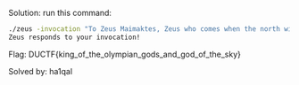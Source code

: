 Solution:
run this command: 
```bash
./zeus -invocation "To Zeus Maimaktes, Zeus who comes when the north wind blows, we offer our praise, we make you welcome!"
Zeus responds to your invocation!
```
Flag: DUCTF{king_of_the_olympian_gods_and_god_of_the_sky}


Solved by: ha1qal
